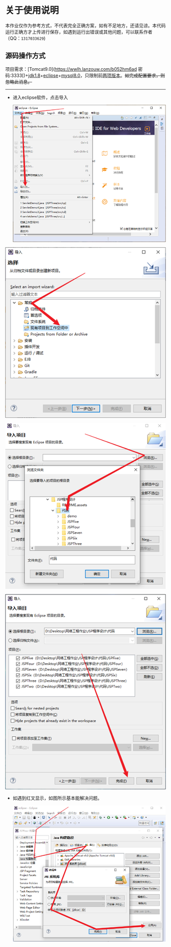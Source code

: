 # 关于使用说明
本作业仅作为参考方式，不代表完全正确方案，如有不足地方，还请见谅。本代码运行正确方才上传进行保存，如遇到运行出错误或其他问题，可以联系作者（QQ：`1317033629`)

## 源码操作方式

项目需求：[Tomcat9.0](https://wwlh.lanzouw.com/b052hm6ad 
密码:3333[)+[jdk1.8](https://mp.weixin.qq.com/s/UBQ90ELYbTLMPzeLQhYk2g)+[eclipse](https://mp.weixin.qq.com/s/UBQ90ELYbTLMPzeLQhYk2g)+[mysql8.0](https://mp.weixin.qq.com/s/UBQ90ELYbTLMPzeLQhYk2g)，只限制前[两项版本](https://tomcat.apache.org/whichversion.html)。~~如完成配置要求，则忽略此消息。~~

------



- 进入eclipse软件，点击导入

  ![image-20230922130029170](README.assets/image-20230922130029170.png)

![image-20230922125220154](README.assets/image-20230922125220154.png)

![image-20230922125708343](README.assets/image-20230922125708343.png)

![image-20230922125919804](README.assets/image-20230922125919804.png)

- 如遇到红叉显示，如图所示基本能解决问题。

  ![image-20230922130504848](README.assets/image-20230922130504848.png)
